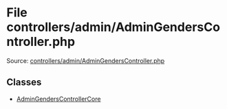 File controllers/admin/AdminGendersController.php
=========

Source: [controllers/admin/AdminGendersController.php](https://github.com/PrestaShop/PrestaShop/blob/1.6.0.5/controllers/admin/AdminGendersController.php)


Classes
-------

* [AdminGendersControllerCore](class.AdminGendersControllerCore.md)

